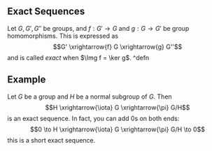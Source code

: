 ## Exact Sequences
Let $G, G', G''$ be groups, and $f : G' \to G$ and $g : G \to G'$ be group homomorphisms. This is expressed as $$G' \xrightarrow{f} G \xrightarrow{g} G''$$ and is called *exact* when $\Img f = \ker g$. ^defn
## Example
Let $G$ be a group and $H$ be a normal subgroup of $G$. Then  
$$H \xrightarrow{\iota} G \xrightarrow{\pi} G/H$$ 
is an exact sequence. In fact, you can add 0s on both ends:
$$0 \to H \xrightarrow{\iota} G \xrightarrow{\pi} G/H \to 0$$
this is a short exact sequence.